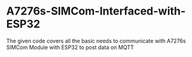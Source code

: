 # A7276s-SIMCom-Interfaced-with-ESP32
The given code covers all the basic needs to communicate with A7276s SIMCom Module with ESP32 to post data on MQTT
